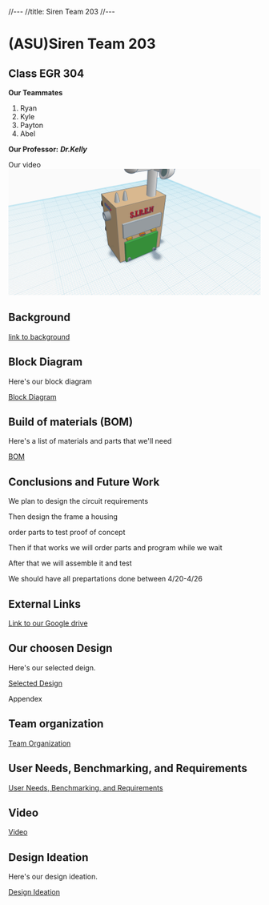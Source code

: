 //---
//title: Siren Team 203
//---

# (ASU)Siren Team 203

## Class EGR 304 

**Our Teammates**

1. Ryan
2. Kyle
3. Payton
4. Abel


**Our Professor:** **_Dr.Kelly_**


Our video
[![Watch the video](https://github.com/S-I-R-E-N-Team-203-EGR-314/S.I.R.E.N-Team-203-EGR-314.github.io/blob/e6246104951143625f1e380537cdbe546bc80f54/pic/3DSiren.png)](https://www.youtube.com/watch?v=YAdvBfmHnMA)





## Background

[link to background](/background)

## Block Diagram 

Here's our block diagram

[Block Diagram](https://s-i-r-e-n-team-203-egr-314.github.io/S.I.R.E.N-Team-203-EGR-314.github.io/BlockDiagram.html)


## Build of materials (BOM)
Here's a list of materials and parts that we'll need

[BOM](https://s-i-r-e-n-team-203-egr-314.github.io/S.I.R.E.N-Team-203-EGR-314.github.io/ComponentSelection.html)



## Conclusions and Future Work

We plan to design the circuit requirements

Then design the frame a housing

order parts to test proof of concept

Then if that works we will order parts and program while we wait

After that we will assemble it and test

We should have all prepartations done between 4/20-4/26

## External Links

[Link to our Google drive](https://drive.google.com/drive/folders/1WxI9KwXmxpbQYfk2oKFxPJ8Cy0x9YktA?usp=sharing)


## Our choosen Design

Here's our selected deign. 

[Selected Design](https://s-i-r-e-n-team-203-egr-314.github.io/S.I.R.E.N-Team-203-EGR-314.github.io/SelectedDesign.html)



Appendex 

## Team organization
[Team Organization](TeamOrganization.md)

## User Needs, Benchmarking, and Requirements
[User Needs, Benchmarking, and Requirements](User%20Needs%2C%20Benchmarking%2C%20and%20Requirements.md)

## Video
[Video](video.md)


## Design Ideation

Here's our design ideation. 

[Design Ideation](DesignIdeation.md)



